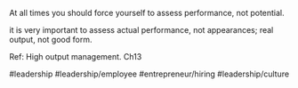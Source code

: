 At all times you should force yourself to assess performance, not potential. 

it is very important to assess actual performance, not appearances; real output, not good form.

Ref: High output management. Ch13

#leadership #leadership/employee #entrepreneur/hiring #leadership/culture 
